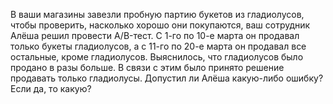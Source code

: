 В ваши магазины завезли пробную партию букетов из гладиолусов, чтобы проверить, насколько хорошо они покупаются, ваш сотрудник Алёша решил провести А/B-тест. С 1-го по 10-е марта он продавал только букеты гладиолусов, а с 11-го по 20-е марта он продавал все остальные, кроме гладиолусов. Выяснилось, что гладиолусов было продано в разы больше. В связи с этим было принято решение продавать только гладиолусы. Допустил ли Алёша какую-либо ошибку? Если да, то какую?

